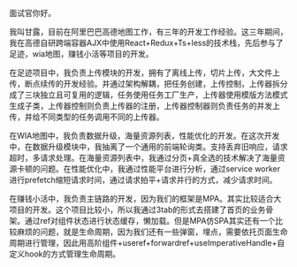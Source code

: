 面试官你好。

我叫甘露，目前在阿里巴巴高德地图工作，有三年的开发工作经验。这三年期间，我在高德自研跨端容器AJX中使用React+Redux+Ts+less的技术栈，先后参与了足迹，wia地图，赚钱小活等项目的开发。

在足迹项目中，我负责上传模块的开发，拥有了离线上传，切片上传，大文件上传，断点续传的开发经验。并通过架构解耦，把任务创建，上传控制，上传器拆分成了三块独立且可复用的逻辑，任务使用任务工厂生产，上传器使用模版方法模式生成子类，上传器控制则负责上传器的注册，上传器控制器则负责任务的并发上传，并给不同类型的任务调用不同的上传器。

在WIA地图中，我负责数据升级，海量资源列表，性能优化的开发。在这次开发中，在数据升级模块中，我抽离了一个通用的前端轮询类。支持丢弃旧响应，请求超时，多请求处理。在海量资源列表中，我通过分页+真全选的技术解决了海量资源卡顿的问题。在性能优化中，我通过性能平台进行分析，通过service worker进行prefetch缩短请求时间，通过请求拍平+请求并行的方式，减少请求时间。

在赚钱小活中，我负责主链路的开发，因为我们的框架是MPA。其实比较适合大项目的开发。这个项目比较小，所以我通过3tab的形式去搭建了首页的业务骨架。通过ref对组件状态进行状态缓存，懒加载。但是MPA仿SPA其实还有一个比较麻烦的问题，就是生命周期，因为我们还有一些弹窗，埋点，需要依托页面生命周期进行管理，因此用高阶组件+useref+forwardref+useImperativeHandle+自定义hook的方式管理生命周期。
